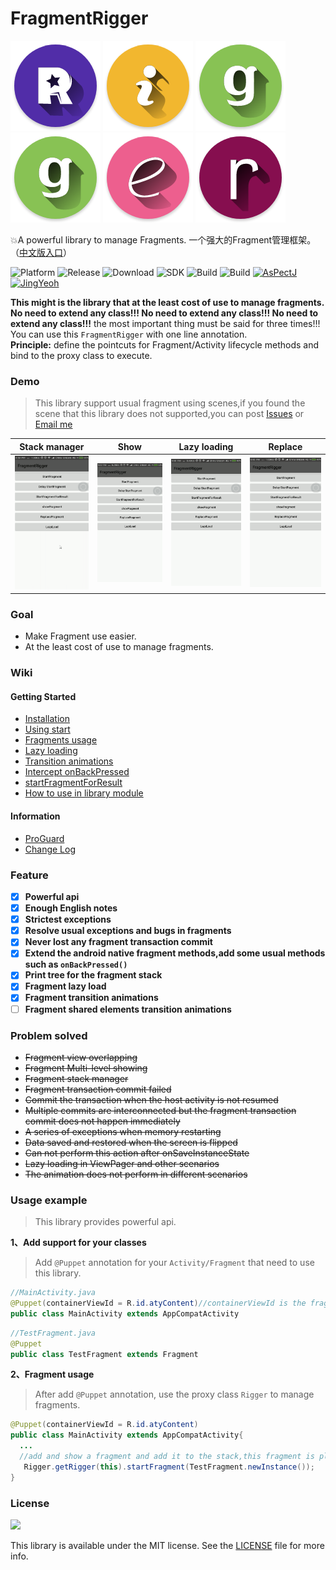 # FragmentRigger
![R](/images/R.png)
![i](/images/i.png)
![g](/images/g.png)
![g](/images/g.png)
![e](/images/e.png)
![r](/images/r.png)

:boom:A powerful library to manage Fragments.
一个强大的Fragment管理框架。（[中文版入口](README-CN.md)）

![Platform](https://img.shields.io/badge/platform-Androd-green.svg)
![Release](https://img.shields.io/badge/release-1.0.0-brightgreen.svg)
![Download](https://api.bintray.com/packages/jkb/maven/fragment-rigger/images/download.svg)
![SDK](https://img.shields.io/badge/SDK-12%2B-green.svg)
![Build](https://img.shields.io/badge/build-passing-brightgreen.svg)
![Build](https://img.shields.io/badge/Powered%20by-AsPectJ-blue.svg)
[![AsPectJ](https://img.shields.io/badge/license-MIT-yellowgreen.svg)](https://github.com/HujiangTechnology/gradle_plugin_android_aspectjx)
[![JingYeoh](https://img.shields.io/badge/author-JustKiddingBaby-red.svg)](http://blog.justkiddingbaby.com/)

**This might is the library that at the least cost of use to manage fragments.**    
**No need to extend any class!!! No need to extend any class!!! No need to extend any class!!!** the most important thing must be said for three times!!!   
You can use this `FragmentRigger` with one line annotation.  
**Principle:** define the pointcuts for Fragment/Activity lifecycle methods and bind to the proxy class to execute.

### Demo
>This library support usual fragment using scenes,if you found the scene that this library does not supported,you can post [Issues](https://github.com/JustKiddingBaby/FragmentRigger/issues) or [Email me](mailto:yangjing9611@foxmail.com)

|Stack manager|Show|Lazy loading|Replace|
|:-----------:|:-----:|:---------:|:------:|
|<img src="/images/start.gif" width = "200px"/>|<img src="/images/show.gif" width = "200px"/>|<img src="/images/lazyload.gif" width = "200px"/>|<img src="/images/replace.gif" width = "200px"/>|

### Goal
* Make Fragment use easier.
* At the least cost of use to manage fragments.

### Wiki
#### Getting Started
* [Installation](https://github.com/JustKiddingBaby/FragmentRigger/wiki)
* [Using start](https://github.com/JustKiddingBaby/FragmentRigger/wiki/Using-start)
* [Fragments usage](https://github.com/JustKiddingBaby/FragmentRigger/wiki/Fragment-usage)
* [Lazy loading](https://github.com/JustKiddingBaby/FragmentRigger/wiki/Lazy-loading)
* [Transition animations](https://github.com/JustKiddingBaby/FragmentRigger/wiki/Transition-animations)
* [Intercept onBackPressed](https://github.com/JustKiddingBaby/FragmentRigger/wiki/Intercept-onBackPressed)
* [startFragmentForResult](https://github.com/JustKiddingBaby/FragmentRigger/wiki/startFragmentForResult)
* [How to use in library module](https://github.com/JustKiddingBaby/FragmentRigger/wiki/How-to-use-in-library-module)
#### Information
* [ProGuard](https://github.com/JustKiddingBaby/FragmentRigger/wiki/ProGuard)
* [Change Log](https://github.com/JustKiddingBaby/FragmentRigger/wiki/Release-log)

### Feature
- [x] **Powerful api**
- [x] **Enough English notes**
- [x] **Strictest exceptions**
- [x] **Resolve usual exceptions and bugs in fragments**
- [x] **Never lost any fragment transaction commit**
- [x] **Extend the android native fragment methods,add some usual methods such as `onBackPressed()`**
- [x] **Print tree for the fragment stack**
- [x] **Fragment lazy load**
- [x] **Fragment transition animations**
- [ ] **Fragment shared elements transition animations**

### Problem solved
* ~~Fragment view overlapping~~
* ~~Fragment Multi-level showing~~
* ~~Fragment stack manager~~
* ~~Fragment transaction commit failed~~
* ~~Commit the transaction when the host activity is not resumed~~
* ~~Multiple commits are interconnected but the fragment transaction commit does not happen immediately~~
* ~~A series of exceptions when memory restarting~~
* ~~Data saved and restored when the screen is flipped~~
* ~~Can not perform this action after onSaveInstanceState~~
* ~~Lazy loading in ViewPager and other scenarios~~
* ~~The animation does not perform in different scenarios~~

### Usage example
>This library provides powerful api.

**1、Add support for your classes**
>Add `@Puppet` annotation for your `Activity/Fragment` that need to use this library.

```java
//MainActivity.java
@Puppet(containerViewId = R.id.atyContent)//containerViewId is the fragment to be placed in.
public class MainActivity extends AppCompatActivity
```
```java
//TestFragment.java
@Puppet
public class TestFragment extends Fragment
```

**2、Fragment usage**
>After add `@Puppet` annotation, use the proxy class `Rigger` to manage fragments.

```java
@Puppet(containerViewId = R.id.atyContent)
public class MainActivity extends AppCompatActivity{
  ...
  //add and show a fragment and add it to the stack,this fragment is placed in the container view.
   Rigger.getRigger(this).startFragment(TestFragment.newInstance());
}
```

### License
![](https://upload.wikimedia.org/wikipedia/commons/thumb/f/f8/License_icon-mit-88x31-2.svg/128px-License_icon-mit-88x31-2.svg.png)

This library is available under the MIT license. See the [LICENSE](https://opensource.org/licenses/MIT) file for more info.
